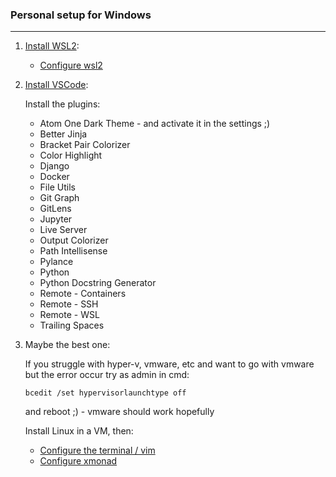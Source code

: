 ### Personal setup for Windows

---

1. [Install WSL2](https://docs.microsoft.com/en-us/windows/wsl/install-win10):

      * [Configure wsl2](https://github.com/adamstok/vim)

2. [Install VSCode](https://code.visualstudio.com/download):

      Install the plugins:

      * Atom One Dark Theme - and activate it in the settings ;)
      * Better Jinja
      * Bracket Pair Colorizer
      * Color Highlight
      * Django
      * Docker
      * File Utils
      * Git Graph
      * GitLens
      * Jupyter
      * Live Server
      * Output Colorizer
      * Path Intellisense
      * Pylance
      * Python
      * Python Docstring Generator
      * Remote - Containers
      * Remote - SSH
      * Remote - WSL
      * Trailing Spaces

3. Maybe the best one:
      
      If you struggle with hyper-v, vmware, etc and want to go with vmware but the error occur try as admin in cmd:

      `bcedit /set hypervisorlaunchtype off ` 

      and reboot ;) - vmware should work hopefully

      Install Linux in a VM, then:

      * [Configure the terminal / vim](https://github.com/adamstok/vim/)
      * [Configure xmonad](https://github.com/adamstok/vim/tree/master/xmobar-xmonad)
